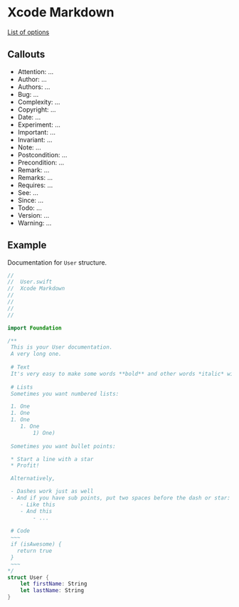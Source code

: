 # Xcode Markdown #

[List of options][format-options]




## Callouts ##
- Attention: ...
- Author: ...
- Authors: ...
- Bug: ...
- Complexity: ...
- Copyright: ...
- Date: ...
- Experiment: ...
- Important: ...
- Invariant: ...
- Note: ...
- Postcondition: ...
- Precondition: ...
- Remark: ...
- Remarks: ...
- Requires: ...
- See: ...
- Since: ...
- Todo: ...
- Version: ...
- Warning: ...


## Example ## 

Documentation for `User` structure.

```swift
//
//  User.swift
//  Xcode Markdown
//
//
//
//

import Foundation

/**
 This is your User documentation.
 A very long one.
 
 # Text
 It's very easy to make some words **bold** and other words *italic* with Markdown. You can even [link to Google!](https://google.com)
 
 # Lists
 Sometimes you want numbered lists:

 1. One
 1. One
 1. One
    1. One
        1) One)
 
 Sometimes you want bullet points:

 * Start a line with a star
 * Profit!

 Alternatively,

 - Dashes work just as well
 - And if you have sub points, put two spaces before the dash or star:
    - Like this
    - And this
        - ...
 
 # Code
 ~~~
 if (isAwesome) {
   return true
 }
 ~~~
*/
struct User {
    let firstName: String
    let lastName: String
}
```


[format-options]:  https://stackoverflow.com/questions/19168423/what-are-the-new-documentation-commands-available-in-xcode-5
